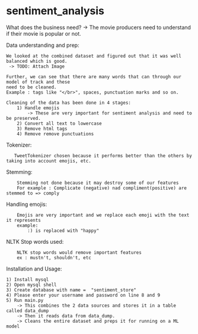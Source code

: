 # sentiment_analysis
What does the business need?
 -> The movie producers need to understand if their movie is popular or not.

Data understanding and prep:

    We looked at the combined dataset and figured out that it was well balanced which is good.
     -> TODO: Attach Image

    Further, we can see that there are many words that can through our model of track and these
    need to be cleaned.
    Example : tags like "</br>", spaces, punctuation marks and so on.

    Cleaning of the data has been done in 4 stages:
        1) Handle emojis
            -> These are very important for sentiment analysis and need to be preserved.
        2) Convert all text to lowercase
        3) Remove html tags
        4) Remove remove punctuations


   Tokenizer:
   
       TweetTokenizer chosen because it performs better than the others by taking into account emojis, etc.

   Stemming:
   
        Stemming not done because it may destroy some of our features
        For example : Complicate (negative) nad compliment(positive) are stemmed to => comply
        

   Handling emojis:
   
        Emojis are very important and we replace each emoji with the text it represents
        example:
            :) is replaced with "happy"

   NLTK Stop words used:
   
        NLTK stop words would remove important features
        ex : mustn't, shouldn't, etc

Installation and Usage:

    1) Install mysql
    2) Open mysql shell
    3) Create database with name =  "sentiment_store"
    4) Please enter your username and password on line 8 and 9
    5) Run main.py
        -> This combines the 2 data sources and stores it in a table called data_dump
        -> Then it reads data from data_dump.
        -> Cleans the entire dataset and preps it for running on a ML model
